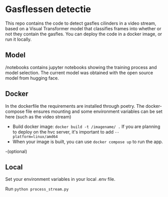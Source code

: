 # Gasflessen detectie

This repo contains the code to detect gasfles cilinders in a video stream, based on a Visual Transformer model that classifies frames into whether or not they contain the gasfles. You can deploy the code in a docker image, or run it locally.

## Model
/notebooks contains jupyter notebooks showing the training process and model selection. The current model was obtained with the open source model from hugging face.

## Docker
In the dockerfile the requirements are installed through poetry. 
The docker-compose file ensures mounting and some environment variables can be set here (such as the video stream)

- Build docker image: `docker build -t /imagename/ .`
If you are planning to deploy on the hvc server, it's important to add  `--platform=linux/amd64`
- When your image is built, you can use `docker compose up` to run the app. 

-(optional) 
## Local
Set your environment variables in your local .env file.

Run
`python process_stream.py`


